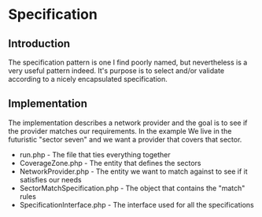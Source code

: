 # Specification

## Introduction
The specification pattern is one I find poorly named, but nevertheless is a very useful pattern indeed. It's purpose is to select and/or validate according to a nicely encapsulated specification.

## Implementation
The implementation describes a network provider and the goal is to see if the provider matches our requirements. In the example We live in the futuristic "sector seven" and we want a provider that covers that sector.

* run.php - The file that ties everything together
* CoverageZone.php - The entity that defines the sectors
* NetworkProvider.php - The entity we want to match against to see if it satisfies our needs
* SectorMatchSpecification.php - The object that contains the "match" rules
* SpecificationInterface.php - The interface used for all the specifications
